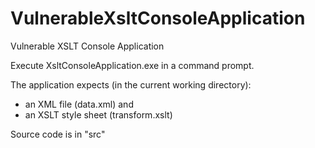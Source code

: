 # VulnerableXsltConsoleApplication
Vulnerable XSLT Console Application

Execute XsltConsoleApplication.exe in a command prompt.

The application expects (in the current working directory):
 - an XML file (data.xml) and
 - an XSLT style sheet (transform.xslt)


Source code is in "src"
